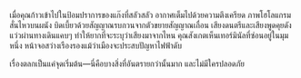 เมื่อคุณก้าวเข้าไปในป้อมปราการของแก๊งที่สลัวสลัว อากาศเต็มไปด้วยความตึงเครียด ภาพโฮโลแกรมสั่นไหวบนผนัง บิดเบี้ยวด้วยสัญญาณรบกวนจากตัวขยายสัญญาณเถื่อน เสียงดนตรีและเสียงพูดคุยดังแว่วผ่านทางเดินแคบๆ ทำให้ยากที่จะระบุว่าเสียงมาจากไหน คุณสังเกตเห็นเทอร์มินัลที่ซ่อนอยู่ในมุมหนึ่ง หน้าจอสว่างเรืองรองแม้ว่าเมืองจะประสบปัญหาไฟฟ้าดับ

เรื่องตลกเป็นแค่จุดเริ่มต้น—นี่คือบางสิ่งที่อันตรายกว่านั้นมาก และไม่มีใครปลอดภัย
